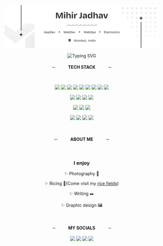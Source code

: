 <!--### Hi there 👋
| I'm Mihir! I'm an app developer, mainly focused on developing apps for Windows and Android. You can find my portfolio [here](https://github.com/MihirGrand/MihirGrand/blob/main/Portfolio.pdf).   |  ![](https://i.pinimg.com/originals/eb/50/87/eb50875a68b04b0480fa929af2c7547c.gif) |
|-|-|-->


<!--[![My Skills](https://github.com/MihirGrand/MihirGrand/blob/main/icons/loc.png)](https://skillicons.dev)-->
<!--<div style="display: grid;align-items:center;">
  <img class="ico" align="left" alt="Loc" width="20px" src="https://github.com/MihirGrand/MihirGrand/blob/main/icons/loc.png" />
  <p>Mumbai, India</p>
</div>-->

<picture>![header](https://github.com/MihirGrand/MihirGrand/blob/main/icons/Mihir_Header.png)</picture>

<p align="center">
  <picture><img src="https://readme-typing-svg.demolab.com?font=Fira+Code&duration=2000&pause=3000&color=F7F7F7&center=true&vCenter=true&width=700&lines=I+write+code+that+confuses+humans+%26+compilers+alike+%F0%9F%98%82" alt="Typing SVG" /></picture>
</p>

<h4 align="center">─   TECH STACK   ─</h1>

<br/>

<p align="center">
 <picture><img src="https://img.shields.io/badge/.NET-5C2D91?style=for-the-badge&logo=.net&logoColor=white"/></picture> <picture><img src="https://img.shields.io/badge/Flutter-%2302569B.svg?style=for-the-badge&logo=Flutter&logoColor=white"/></picture> <picture><img src="https://img.shields.io/badge/js-%23323330.svg?style=for-the-badge&logo=javascript&logoColor=%23F7DF1E"/></picture> <picture><img src="https://img.shields.io/badge/node.js-6DA55F?style=for-the-badge&logo=node.js&logoColor=white"/></picture> <picture><img src="https://img.shields.io/badge/mysql-4479A1.svg?style=for-the-badge&logo=mysql&logoColor=white"/></picture> <picture><img src="https://img.shields.io/badge/Mongo-%234ea94b.svg?style=for-the-badge&logo=mongodb&logoColor=white"/></picture> <picture><img src="https://img.shields.io/badge/redis-%23DD0031.svg?style=for-the-badge&logo=redis&logoColor=white"/></picture> <picture><img src="https://img.shields.io/badge/react_native-%2320232a.svg?style=for-the-badge&logo=react&logoColor=%2361DAFB"/></picture> <picture><img src="https://img.shields.io/badge/tailwindcss-%2338B2AC.svg?style=for-the-badge&logo=tailwind-css&logoColor=white"/></picture>
</p>

<p align="center">
 <picture><img src="https://img.shields.io/badge/Visual%20Studio-5C2D91.svg?style=for-the-badge&logo=visual-studio&logoColor=white"/></picture> <picture><img src="https://img.shields.io/badge/Visual%20Studio%20Code-0078d7.svg?style=for-the-badge&logo=visual-studio-code&logoColor=white"/></picture> <picture><img src="https://img.shields.io/badge/Replit-DD1200?style=for-the-badge&logo=Replit&logoColor=white"/></picture> <picture><img src="https://img.shields.io/badge/CPanel-FF6C2C?style=for-the-badge&logo=cpanel&logoColor=white"/></picture>
</p>

<p align="center">
 <picture><img src="https://img.shields.io/badge/-Arduino-00979D?style=for-the-badge&logo=Arduino&logoColor=white"/></picture> <picture><img src="https://img.shields.io/badge/-RaspberryPi-C51A4A?style=for-the-badge&logo=Raspberry-Pi"/></picture> <picture><img src="https://img.shields.io/badge/-STM32-03234B?style=for-the-badge&logo=stmicroelectronics"/></picture>
</p>

<p align="center">
 <picture><img src="https://img.shields.io/badge/Windows%2011-%230079d5.svg?style=for-the-badge&logo=Windows%2011&logoColor=white"/></picture> <picture><img src="https://img.shields.io/badge/Fedora-294172?style=for-the-badge&logo=fedora&logoColor=white"/></picture> <picture><img src="https://img.shields.io/badge/Manjaro-35BF5C?style=for-the-badge&logo=Manjaro&logoColor=white"/></picture> <picture><img src="https://img.shields.io/badge/Rainmeter-19519B?style=for-the-badge&logo=rainmeter"/></picture>
</p>

</br>

<h4 align="center">─   ABOUT ME   ─</h1>

</br>

<p align="center">
  <h3 align="center">I enjoy</h3>
  <p align="center">✨ Photography 📸</p>
  <p align="center">✨ Ricing 🌾(Come visit my <a href="https://www.deviantart.com/zopenzop">rice fields</a>)</p>
  <p align="center">✨ Writing ✒️</p>
  <p align="center">✨ Graphic design 🖼️</p>
</p>

</br>

<h4 align="center">─   MY SOCIALS   ─</h1>

<p align="center">
  <a href="https://medium.com/@mihirgrand"><img src="https://img.shields.io/badge/Medium-FFFFFF?style=for-the-badge&logo=medium&logoColor=12100E"/></a>
  <a href="https://www.deviantart.com/zopenzop"><img src="https://img.shields.io/badge/DeviantArt-05CC47?style=for-the-badge&logo=deviantart&logoColor=white"/></a>
  <a href="https://discordapp.com/users/1084344450953785356"><img src="https://img.shields.io/badge/Discord-%235865F2.svg?style=for-the-badge&logo=discord&logoColor=white"/></a>
  <a href="https://www.reddit.com/user/Zopenzop/"><img src="https://img.shields.io/badge/Reddit-FF4500?style=for-the-badge&logo=reddit&logoColor=white"/></a>
</p>
